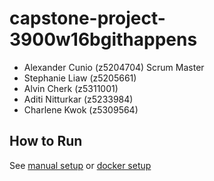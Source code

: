 # capstone-project-3900w16bgithappens

- Alexander Cunio (z5204704) Scrum Master
- Stephanie Liaw (z5205661)
- Alvin Cherk (z5311001)
- Aditi Nitturkar (z5233984)
- Charlene Kwok (z5309564)

## How to Run

See [manual setup](/HOW_TO_RUN.md) or [docker setup](HOW_TO_RUN_DOCKER.md)
